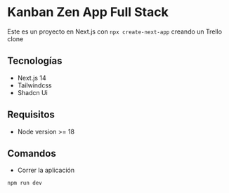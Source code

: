 # Kanban Zen App Full Stack


Este es un proyecto en Next.js con ```npx create-next-app``` creando un Trello clone

## Tecnologías

* Next.js 14
* Tailwindcss
* Shadcn Ui

## Requisitos
* Node version >= 18


## Comandos
* Correr la aplicación
```
npm run dev
```